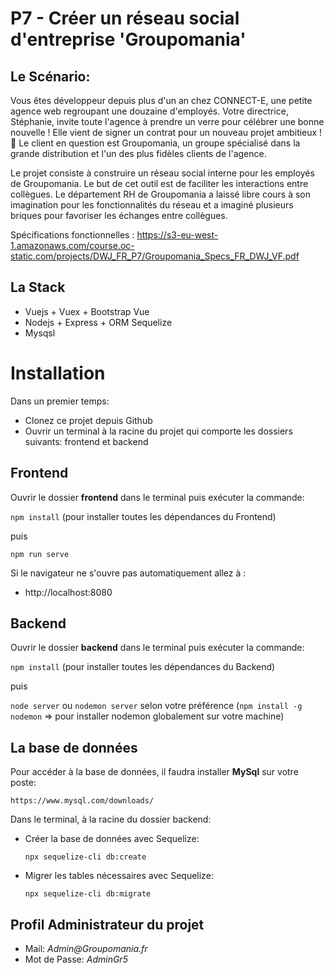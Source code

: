 # P7 - Créer un réseau social d'entreprise 'Groupomania'

## Le Scénario:

Vous êtes développeur depuis plus d'un an chez CONNECT-E, une petite agence web regroupant une douzaine d'employés. Votre directrice, Stéphanie, invite toute l'agence à prendre un verre pour célébrer une bonne nouvelle ! Elle vient de signer un contrat pour un nouveau projet ambitieux ! 🥂 Le client en question est Groupomania, un groupe spécialisé dans la grande distribution et l'un des plus fidèles clients de l'agence.

Le projet consiste à construire un réseau social interne pour les employés de Groupomania. Le but de cet outil est de faciliter les interactions entre collègues. Le département RH de Groupomania a laissé libre cours à son imagination pour les fonctionnalités du réseau et a imaginé plusieurs briques pour favoriser les échanges entre collègues.

Spécifications fonctionnelles : https://s3-eu-west-1.amazonaws.com/course.oc-static.com/projects/DWJ_FR_P7/Groupomania_Specs_FR_DWJ_VF.pdf

## La Stack

- Vuejs + Vuex + Bootstrap Vue
- Nodejs + Express + ORM Sequelize
- Mysqsl

# Installation

Dans un premier temps:

- Clonez ce projet depuis Github
- Ouvrir un terminal à la racine du projet qui comporte les dossiers suivants: frontend et backend

## Frontend

Ouvrir le dossier **frontend** dans le terminal puis exécuter la commande:

`npm install` (pour installer toutes les dépendances du Frontend)

puis

`npm run serve`

Si le navigateur ne s'ouvre pas automatiquement allez à :

- http://localhost:8080

## Backend

Ouvrir le dossier **backend** dans le terminal puis exécuter la commande:

`npm install` (pour installer toutes les dépendances du Backend)

puis

`node server`
ou
`nodemon server` selon votre préférence (`npm install -g nodemon` => pour installer nodemon globalement sur votre machine)

## La base de données

Pour accéder à la base de données, il faudra installer **MySql** sur votre poste:

    https://www.mysql.com/downloads/

Dans le terminal, à la racine du dossier backend:

- Créer la base de données avec Sequelize:

  `npx sequelize-cli db:create`

- Migrer les tables nécessaires avec Sequelize:

  `npx sequelize-cli db:migrate`

## Profil Administrateur du projet

- Mail: _Admin@Groupomania.fr_
- Mot de Passe: _AdminGr5_
